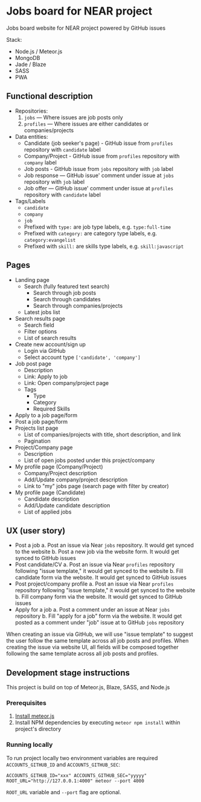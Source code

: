 # Jobs board for NEAR project

Jobs board website for NEAR project powered by GitHub issues

Stack:

- Node.js / Meteor.js
- MongoDB
- Jade / Blaze
- SASS
- PWA

## Functional description

- Repositories:
  1. `jobs` — Where issues are job posts only
  2. `profiles` — Where issues are either candidates or companies/projects
- Data entities:
  - Candidate (job seeker's page) - GitHub issue from `profiles` repository with `candidate` label
  - Company/Project - GitHub issue from `profiles` repository with `company` label
  - Job posts - GitHub issue from `jobs` repository with `job` label
  - Job response — GitHub issue' comment under issue at `jobs` repository with `job` label
  - Job offer — GitHub issue' comment under issue at `profiles` repository with `candidate` label
- Tags/Labels
  - `candidate`
  - `company`
  - `job`
  - Prefixed with `type:` are job type labels, e.g. `type:full-time`
  - Prefixed with `category:` are category type labels, e.g. `category:evangelist`
  - Prefixed with `skill:` are skills type labels, e.g. `skill:javascript`

## Pages

- Landing page
  - Search (fully featured text search)
    - Search through job posts
    - Search through candidates
    - Search through companies/projects
  - Latest jobs list
- Search results page
  - Search field
  - Filter options
  - List of search results
- Create new account/sign up
  - Login via GitHub
  - Select account type `['candidate', 'company']`
- Job post page
  - Description
  - Link: Apply to job
  - Link: Open company/project page
  - Tags
    - Type
    - Category
    - Required Skills
- Apply to a job page/form
- Post a job page/form
- Projects list page
  - List of companies/projects with title, short description, and link
  - Pagination
- Project/Company page
  - Description
  - List of open jobs posted under this project/company
- My profile page (Company/Project)
  - Company/Project description
  - Add/Update company/project description
  - Link to "my" jobs page (search page with filter by creator)
- My profile page (Candidate)
  - Candidate description
  - Add/Update candidate description
  - List of applied jobs

## UX (user story)

- Post a job
  a. Post an issue via Near `jobs` repository. It would get synced to the website
  b. Post a new job via the website form. It would get synced to GitHub issues
- Post candidate/CV
  a. Post an issue via Near `profiles` repository following "issue template," it would get synced to the website
  b. Fill candidate form via the website. It would get synced to GitHub issues
- Post project/company profile
  a. Post an issue via Near `profiles` repository following "issue template," it would get synced to the website
  b. Fill company form via the website. It would get synced to GitHub issues
- Apply for a job
  a. Post a comment under an issue at Near `jobs` repository
  b. Fill "apply for a job" form via the website. It would get posted as a comment under "job" issue at to GitHub `jobs` repository

When creating an issue via GitHub, we will use "issue template" to suggest the user follow the same template across all job posts and profiles. When creating the issue via website UI, all fields will be composed together following the same template across all job posts and profiles.

## Development stage instructions

This project is build on top of Meteor.js, Blaze, SASS, and Node.js

### Prerequisites

1. [Install meteor.js](https://www.meteor.com/developers/install)
2. Install NPM dependencies by executing `meteor npm install` within project's directory

### Running locally

To run project locally two environment variables are required `ACCOUNTS_GITHUB_ID` and `ACCOUNTS_GITHUB_SEC`:

```shell
ACCOUNTS_GITHUB_ID="xxx" ACCOUNTS_GITHUB_SEC="yyyyy" ROOT_URL="http://127.0.0.1:4000" meteor --port 4000
```

`ROOT_URL` variable and `--port` flag are optional.
